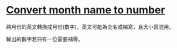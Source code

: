 # [Convert month name to number](https://www.codewars.com/kata/convert-month-name-to-number/)

將月份的英文轉換成月份(數字)，英文可能為全名或縮寫，且大小寫混用。

輸出的數字若只有一位需要補零。
